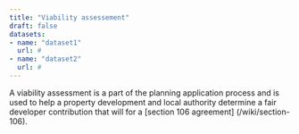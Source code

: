 ```yaml
---
title: "Viability assessement"
draft: false
datasets:
- name: "dataset1"
  url: #
- name: "dataset2"
  url: #
---
```


A viability assessment is a part of the planning application process and is used to help a property development and local authority determine a fair developer contribution that will for a [section 106 agreement] (/wiki/section-106).

